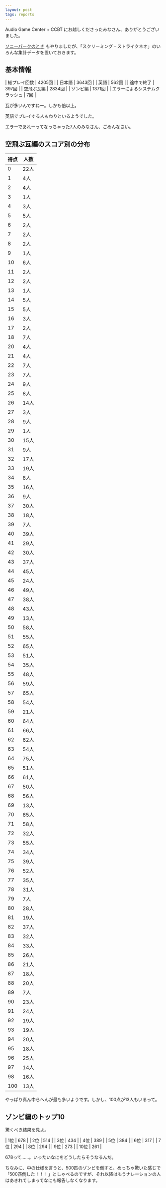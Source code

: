 ```yaml
---
layout: post
tags: reports
---
```


Audio Game Center + CCBT にお越しくださったみなさん、ありがとうございました。

[ソニーパークのとき](https://yncat.github.io/2021/07/19/audio-game-center-+-screaming-strike-neo-%E9%96%8B%E7%99%BA%E8%80%85%E7%B7%8F%E6%8B%AC.html) もやりましたが、「スクリーミング・ストライクネオ」のいろんな集計データを置いておきます。

## 基本情報

| 総プレイ回数 | 4205回 |
| 日本語 | 3643回 |
| 英語 | 562回 |
| 途中で終了 | 397回 |
| 空飛ぶ瓦編 | 2834回 |
| ゾンビ編 | 1371回 | 
| エラーによるシステムクラッシュ | 7回 | 

瓦が多いんですねー。しかも倍以上。

英語でプレイする人もわりといるようでした。

エラーであれーってなっちゃった7人のみなさん、ごめんなさい。

## 空飛ぶ瓦編のスコア別の分布

| 得点 | 人数 |
| --- | --- |
| 0 | 22人 |
| 1 | 4人 |
| 2 | 4人 |
| 3 | 1人 |
| 4 | 3人 |
| 5 | 5人 |
| 6 | 2人 |
| 7 | 2人 |
| 8 | 2人 |
| 9 | 1人 |
| 10 |6人 |
| 11 | 2人 |
| 12 | 2人 |
| 13 | 1人 |
| 14 | 5人 |
| 15 | 5人 |
| 16 | 3人 |
| 17 | 2人 |
| 18 | 7人 |
| 20 | 4人 |
| 21 | 4人 |
| 22 | 7人 |
| 23 | 7人 |
| 24 | 9人 |
| 25 | 8人 |
| 26 | 14人 |
| 27 | 3人 |
| 28 | 9人 |
| 29 | 1人 |
| 30 | 15人 |
| 31 | 9人 |
| 32 | 17人 |
| 33 | 19人 |
| 34 | 8人 |
| 35 | 16人 |
| 36 | 9人 |
| 37 | 30人 |
| 38 | 18人 |
| 39 | 7人 |
| 40 | 39人 |
| 41 | 29人 |
| 42 | 30人 |
| 43 | 37人 |
| 44 | 45人 |
| 45 | 24人 |
| 46 | 49人 |
| 47 | 38人 |
| 48 | 43人 |
| 49 | 13人 |
| 50 | 58人 |
| 51 | 55人 |
| 52 | 65人 |
| 53 | 51人 |
| 54 | 35人 |
| 55 | 48人 |
| 56 | 59人 |
| 57 | 65人 |
| 58 | 54人 |
| 59 | 21人 |
| 60 | 64人 |
| 61 | 66人 |
| 62 | 62人 |
| 63 | 54人 |
| 64 | 75人 |
| 65 | 51人 |
| 66 | 61人 |
| 67 | 50人 |
| 68 | 56人 |
| 69 | 13人 |
| 70 | 65人 |
| 71 | 58人 |
| 72 | 32人 |
| 73 | 55人 |
| 74 | 34人 |
| 75 | 39人 |
| 76 | 52人 |
| 77 | 35人 |
| 78 | 31人 |
| 79 | 7人 |
| 80 | 28人 |
| 81 | 19人 |
| 82 | 37人 |
| 83 | 32人 |
| 84 | 33人 |
| 85 | 26人 |
| 86 | 21人 |
| 87 | 18人 |
| 88 | 20人 |
| 89 | 7人 |
| 90 | 23人 |
| 91 | 24人 |
| 92 | 19人 |
| 93 | 19人 |
| 94 | 20人 |
| 95 | 18人 |
| 96 | 25人 |
| 97 | 14人 |
| 98 | 16人 |
| 100 | 13人 |

やっぱり真ん中らへんが最も多いようです。しかし、100点が13人もいるって。

## ゾンビ編のトップ10

驚くべき結果を見よ。

| 1位 | 678 |
| 2位 | 514 |
| 3位 | 434 |
| 4位 | 389 |
| 5位 | 384 |
| 6位 | 317 |
| 7位 | 294 |
| 8位 | 294 |
| 9位 | 273 |
| 10位 | 261 |

678って……。いったいなにをどうしたらそうなるんだ。

ちなみに、中の仕様を言うと、500匹のゾンビを倒すと、めっちゃ驚いた感じで「500匹倒した！！！」としゃべるのですが、それ以降はもうナレーションの人はあきれてしまってなにも報告しなくなります。
